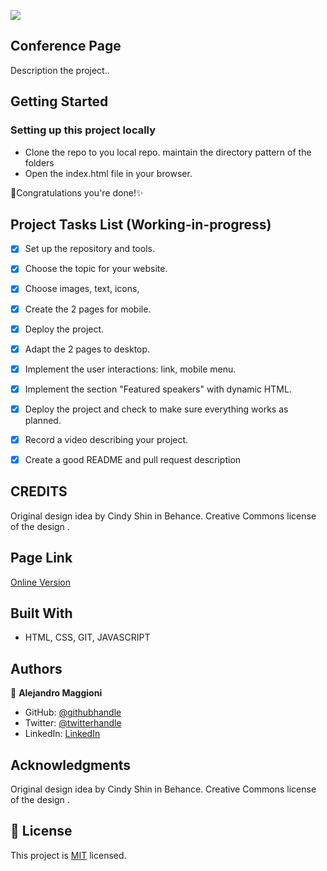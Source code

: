 ![](https://img.shields.io/badge/Microverse-blueviolet)


## Conference Page

 Description the project..



## Getting Started
### Setting up this project locally

* Clone the repo to you local repo. maintain the directory pattern of the folders
* Open the  index.html file in your browser.

🎉Congratulations you're done!✨

## Project Tasks List (Working-in-progress)

- [X] Set up the repository and tools.
- [X] Choose the topic for your website.
- [X] Choose images, text, icons,
- [X] Create the 2 pages for mobile.
- [X] Deploy the project.
- [X] Adapt the 2 pages to desktop.
- [X] Implement the user interactions: link, mobile menu.
- [X] Implement the section "Featured speakers" with dynamic HTML.
- [X] Deploy the project and check to make sure everything works as planned.
- [X] Record a video describing your project.
- [X] Create a good README and pull request description


## CREDITS
Original design idea by Cindy Shin in Behance. Creative Commons license of the design .


## Page Link

[Online Version](https://alex1779.github.io/portfolio-conference-page/)


## Built With

- HTML, CSS, GIT, JAVASCRIPT


## Authors

👤 **Alejandro Maggioni**

- GitHub: [@githubhandle](https://github.com/alex1779/)
- Twitter: [@twitterhandle](https://twitter.com/alex1779)
- LinkedIn: [LinkedIn](https://www.linkedin.com/in/alejandro-maggioni-086678b5/)


## Acknowledgments

Original design idea by Cindy Shin in Behance. Creative Commons license of the design .


## 📝 License

This project is [MIT](./LICENSE) licensed.
